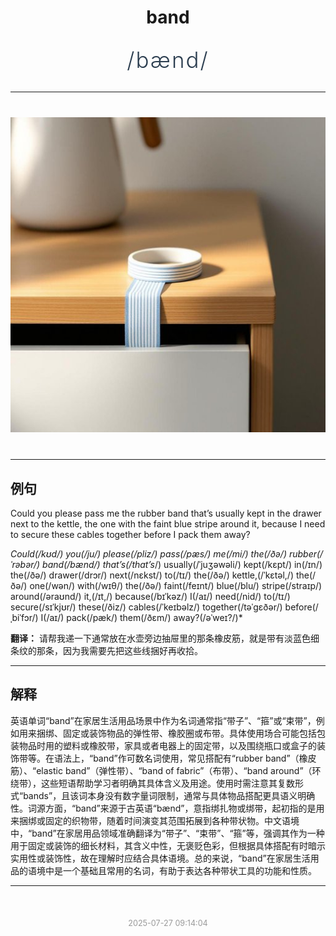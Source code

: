 <div align="center">

# band

<div style="margin: 30px 0;">
<h1 style="font-size: 2.5em; font-weight: 300; letter-spacing: 2px; margin: 0; color: #2c3e50;">
/bænd/
</h1>
</div>

</div>

---

<div align="center" style="margin: 40px 0;">

![band](images/band.png)

</div>

---

## 例句

Could you please pass me the rubber band that’s usually kept in the drawer next to the kettle, the one with the faint blue stripe around it, because I need to secure these cables together before I pack them away?

*Could(/kʊd/) you(/ju/) please(/pliz/) pass(/pæs/) me(/mi/) the(/ðə/) rubber(/ˈrəbər/) band(/bænd/) that’s(/that’s*/) usually(/ˈjuʒəwəli/) kept(/kɛpt/) in(/ɪn/) the(/ðə/) drawer(/drɔr/) next(/nɛkst/) to(/tɪ/) the(/ðə/) kettle,(/ˈkɛtəl,/) the(/ðə/) one(/wən/) with(/wɪθ/) the(/ðə/) faint(/feɪnt/) blue(/blu/) stripe(/straɪp/) around(/əraʊnd/) it,(/ɪt,/) because(/bɪˈkəz/) I(/aɪ/) need(/nid/) to(/tɪ/) secure(/sɪˈkjʊr/) these(/ðiz/) cables(/ˈkeɪbəlz/) together(/təˈgɛðər/) before(/ˌbiˈfɔr/) I(/aɪ/) pack(/pæk/) them(/ðɛm/) away?(/əˈweɪ?/)*

**翻译：** 请帮我递一下通常放在水壶旁边抽屉里的那条橡皮筋，就是带有淡蓝色细条纹的那条，因为我需要先把这些线捆好再收拾。

---

## 解释

英语单词“band”在家居生活用品场景中作为名词通常指“带子”、“箍”或“束带”，例如用来捆绑、固定或装饰物品的弹性带、橡胶圈或布带。具体使用场合可能包括包装物品时用的塑料或橡胶带，家具或者电器上的固定带，以及围绕瓶口或盒子的装饰带等。在语法上，“band”作可数名词使用，常见搭配有“rubber band”（橡皮筋）、“elastic band”（弹性带）、“band of fabric”（布带）、“band around”（环绕带），这些短语帮助学习者明确其具体含义及用途。使用时需注意其复数形式“bands”，且该词本身没有数字量词限制，通常与具体物品搭配更具语义明确性。词源方面，“band”来源于古英语“bænd”，意指绑扎物或绑带，起初指的是用来捆绑或固定的织物带，随着时间演变其范围拓展到各种带状物。中文语境中，“band”在家居用品领域准确翻译为“带子”、“束带”、“箍”等，强调其作为一种用于固定或装饰的细长材料，其含义中性，无褒贬色彩，但根据具体搭配有时暗示实用性或装饰性，故在理解时应结合具体语境。总的来说，“band”在家居生活用品的语境中是一个基础且常用的名词，有助于表达各种带状工具的功能和性质。


---

<div align="center" style="margin-top: 50px;">
<small style="color: #999; font-size: 0.9em;">2025-07-27 09:14:04</small>
</div>
